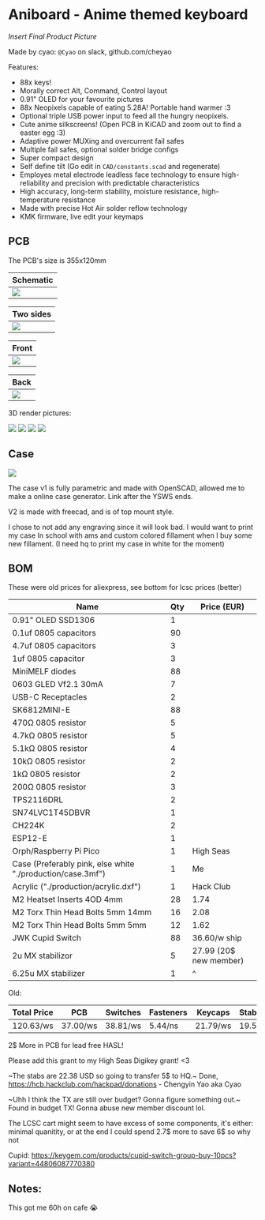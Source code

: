 # Aniboard - Anime themed keyboard

*Insert Final Product Picture*

Made by cyao: `@Cyao` on slack, github.com/cheyao

Features:
- 88x keys!
- Morally correct Alt, Command, Control layout
- 0.91" OLED for your favourite pictures
- 88x Neopixels capable of eating 5.28A! Portable hand warmer :3
- Optional triple USB power input to feed all the hungry neopixels.
- Cute anime silkscreens! (Open PCB in KiCAD and zoom out to find a easter egg :3)
- Adaptive power MUXing and overcurrent fail safes
- Multiple fail safes, optional solder bridge configs
- Super compact design
- Self define tilt (Go edit in `CAD/constants.scad` and regenerate)
- Employes metal electrode leadless face technology to ensure high-reliability and precision with predictable characteristics
- High accuracy, long-term stability, moisture resistance, high-temperature resistance
- Made with precise Hot Air solder reflow technology
- KMK firmware, live edit your keymaps

## PCB 

The PCB's size is 355x120mm

| Schematic |
| - |
| ![](https://hc-cdn.hel1.your-objectstorage.com/s/v3/7086031d2e1673942ba96f7d15b3926c1fe56514_image.png) |

| Two sides |
| - |
| ![](https://hc-cdn.hel1.your-objectstorage.com/s/v3/719b5b19e3c723a87c6afca3c2e19ae891ebd4b1_image.png) |

| Front |
| - |
| ![](https://hc-cdn.hel1.your-objectstorage.com/s/v3/b40619f6595407ab66a610c5e2f9a224efed5149_image.png) |

| Back |
| - |
| ![](https://hc-cdn.hel1.your-objectstorage.com/s/v3/42cc6e4673064bc51a2fabf5e8a4c8ca744c256b_image.png) |

3D render pictures:

![](https://cloud-oeefxhuld-hack-club-bot.vercel.app/0image.png)
![](https://cloud-kce8onab7-hack-club-bot.vercel.app/0image.png)
![](https://cloud-mvfukuv6n-hack-club-bot.vercel.app/6image.png)
![](https://cloud-5pcsstpbq-hack-club-bot.vercel.app/0image.png)

## Case

![](https://hc-cdn.hel1.your-objectstorage.com/s/v3/7c8fa4735b76d297e6a9e97e1f1f4ab40246be63_image.png)

The case v1 is fully parametric and made with OpenSCAD, allowed me to make a online case generator. Link after the YSWS ends.

V2 is made with freecad, and is of top mount style.

I chose to not add any engraving since it will look bad. I would want to print my case In school with ams and custom colored fillament when I buy some new fillament. (I need hq to print my case in white for the moment)

## BOM

These were old prices for aliexpress, see bottom for lcsc prices (better)

| Name                             | Qty | Price (EUR) |
| -------------------------------- | --- | ----------- |
| 0.91" OLED SSD1306               | 1   | |
| 0.1uf 0805 capacitors            | 90  | |
| 4.7uf 0805 capacitors            | 3   | |
| 1uf   0805 capacitor             | 3   | |
| MiniMELF diodes                  | 88  | |
| 0603 GLED Vf2.1 30mA             | 7   | |
| USB-C Receptacles                | 2   | |
| SK6812MINI-E                     | 88  | |
| 470Ω 0805 resistor               | 5   | |
| 4.7kΩ 0805 resistor              | 5   | |
| 5.1kΩ 0805 resistor              | 4   | |
| 10kΩ 0805 resistor               | 2   | |
| 1kΩ 0805 resistor                | 2   | |
| 200Ω 0805 resistor               | 3   | |
| TPS2116DRL                       | 2   | |
| SN74LVC1T45DBVR                  | 1   | |
| CH224K                           | 2   | |
| ESP12-E                          | 1   | |
| Orph/Raspberry Pi Pico           | 1   | High Seas   |
| Case (Preferably pink, else white "./production/case.3mf") | 1 | Me |
| Acrylic ("./production/acrylic.dxf") | 1 | Hack Club |
| M2 Heatset Inserts 4OD 4mm       | 28  | 1.74        |
| M2 Torx Thin Head Bolts 5mm 14mm | 16  | 2.08        |
| M2 Torx Thin Head Bolts 5mm 5mm  | 12  | 1.62        |
| JWK Cupid Switch                 | 88  | 36.60/w ship|
| 2u MX stabilizor                 | 5   | 27.99 (20$ new member) |
| 6.25u MX stabilizer              | 1   | ^           |

Old:

| Total Price | PCB      | Switches | Fasteners | Keycaps  | Stabilizers | Other     |
| ----------- | -------- | -------- | --------- | -------- | ----------- | --------- |
| 120.63/ws   | 37.00/ws | 38.81/ws | 5.44/ns   | 21.79/ws | 19.59/ns    | ~24.03/ws |

2$ More in PCB for lead free HASL!

Please add this grant to my High Seas Digikey grant! <3

~The stabs are 22.38 USD so going to transfer 5$ to HQ.~ Done, https://hcb.hackclub.com/hackpad/donations - Chengyin Yao aka Cyao

~Uhh I think the TX are still over budget? Gonna figure something out.~ Found in budget TX! Gonna abuse new member discount lol.

The LCSC cart might seem to have excess of some components, it's either: minimal quanitity, or at the end I could spend 2.7$ more to save 6$ so why not

Cupid: https://keygem.com/products/cupid-switch-group-buy-10pcs?variant=44806087770380

## Notes:

This got me 60h on cafe :sob:

